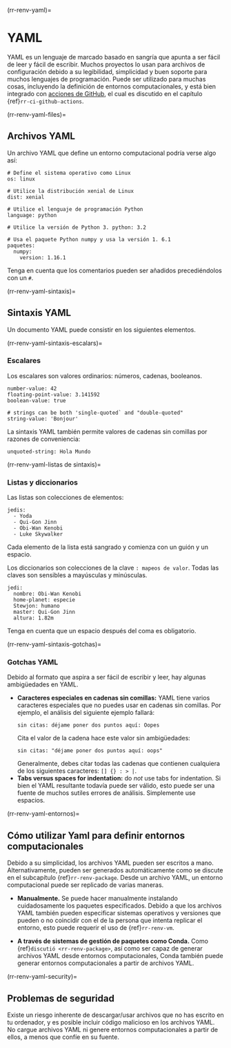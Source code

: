 (rr-renv-yaml)=
# YAML

YAML es un lenguaje de marcado basado en sangría que apunta a ser fácil de leer y fácil de escribir. Muchos proyectos lo usan para archivos de configuración debido a su legibilidad, simplicidad y buen soporte para muchos lenguajes de programación. Puede ser utilizado para muchas cosas, incluyendo la definición de entornos computacionales, y está bien integrado con [acciones de GitHub](https://travis-ci.org/), el cual es discutido en el capítulo {ref}`rr-ci-github-actions`.

(rr-renv-yaml-files)=
## Archivos YAML

Un archivo YAML que define un entorno computacional podría verse algo así:

```
# Define el sistema operativo como Linux
os: linux

# Utilice la distribución xenial de Linux
dist: xenial

# Utilice el lenguaje de programación Python
language: python

# Utilice la versión de Python 3. python: 3.2

# Usa el paquete Python numpy y usa la versión 1. 6.1
paquetes:
  numpy:
    version: 1.16.1
```

Tenga en cuenta que los comentarios pueden ser añadidos precediéndolos con un `#`.

(rr-renv-yaml-sintaxis)=
## Sintaxis YAML

Un documento YAML puede consistir en los siguientes elementos.

(rr-renv-yaml-sintaxis-escalars)=
### Escalares

Los escalares son valores ordinarios: números, cadenas, booleanos.

```
number-value: 42
floating-point-value: 3.141592
boolean-value: true

# strings can be both 'single-quoted` and "double-quoted"
string-value: 'Bonjour'
```

La sintaxis YAML también permite valores de cadenas sin comillas por razones de conveniencia:

```
unquoted-string: Hola Mundo
```
(rr-renv-yaml-listas de sintaxis)=
### Listas y diccionarios

Las listas son colecciones de elementos:

```
jedis:
  - Yoda
  - Qui-Gon Jinn
  - Obi-Wan Kenobi
  - Luke Skywalker
```

Cada elemento de la lista está sangrado y comienza con un guión y un espacio.

Los diccionarios son colecciones de la clave `: mapeos de valor`. Todas las claves son sensibles a mayúsculas y minúsculas.

```
jedi:
  nombre: Obi-Wan Kenobi
  home-planet: especie
  Stewjon: humano
  master: Qui-Gon Jinn
  altura: 1.82m
```

Tenga en cuenta que un espacio después del coma es obligatorio.

(rr-renv-yaml-sintaxis-gotchas)=
### Gotchas YAML

Debido al formato que aspira a ser fácil de escribir y leer, hay algunas ambigüedades en YAML.

- **Caracteres especiales en cadenas sin comillas:** YAML tiene varios caracteres especiales que no puedes usar en cadenas sin comillas. Por ejemplo, el análisis del siguiente ejemplo fallará:
  ```
  sin citas: déjame poner dos puntos aquí: Oopes
  ```
  Cita el valor de la cadena hace este valor sin ambigüedades:
  ```
  sin citas: "déjame poner dos puntos aquí: oops"
  ```
  Generalmente, debes citar todas las cadenas que contienen cualquiera de los siguientes caracteres: `[] {} : > |`.
- **Tabs versus spaces for indentation:** do _not_ use tabs for indentation. Si bien el YAML resultante todavía puede ser válido, esto puede ser una fuente de muchos sutiles errores de análisis. Simplemente use espacios.

(rr-renv-yaml-entornos)=
## Cómo utilizar Yaml para definir entornos computacionales

Debido a su simplicidad, los archivos YAML pueden ser escritos a mano. Alternativamente, pueden ser generados automáticamente como se discute en el subcapítulo {ref}`rr-renv-package`. Desde un archivo YAML, un entorno computacional puede ser replicado de varias maneras.

- **Manualmente.** Se puede hacer manualmente instalando cuidadosamente los paquetes especificados. Debido a que los archivos YAML también pueden especificar sistemas operativos y versiones que pueden o no coincidir con el de la persona que intenta replicar el entorno, esto puede requerir el uso de {ref}`rr-renv-vm`.

- **A través de sistemas de gestión de paquetes como Conda.** Como {ref}`discutió <rr-renv-package>`, así como ser capaz de generar archivos YAML desde entornos computacionales, Conda también puede generar entornos computacionales a partir de archivos YAML.

(rr-renv-yaml-security)=
## Problemas de seguridad

Existe un riesgo inherente de descargar/usar archivos que no has escrito en tu ordenador, y es posible incluir código malicioso en los archivos YAML. No cargue archivos YAML ni genere entornos computacionales a partir de ellos, a menos que confíe en su fuente.
